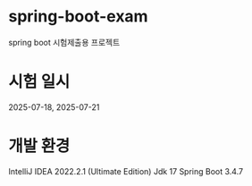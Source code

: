 # spring-boot-exam
spring boot 시험제출용 프로젝트

# 시험 일시
2025-07-18, 2025-07-21

# 개발 환경
IntelliJ IDEA 2022.2.1 (Ultimate Edition)
Jdk 17
Spring Boot 3.4.7
